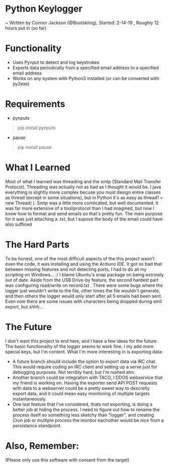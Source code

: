 # Python Keylogger
 ~ Written by Connor Jackson (@Bootskiing),  Started: 2-14-19 , Roughly 12 hours put in (so far)
 

# Functionality
- Uses Pynput to detect and log keystrokes
- Exports data periodically from a specified email address to a specified email address
- Works on any system with Python3 installed (or can be converted with py2exe)

# Requirements
- pynputs
> pip install pynputs
- pause
> pip install pause

# What I Learned
Most of what I learned was threading and the smtp (Standard Mail Transfer Protocol).
Threading was actually not as bad as I thought it would be. I java everything is slightly more complex becuse you
must design entire classes as thread (except in some situations), but in Python it's as easy as thread1 = new Thread( <insert your function here> ).
Smtp was a little more comlicated, but well documented. It was far more extensive of a tool/protocol than I had imagined, but now I know how to format and
send emails so that's pretty fun. The main purpose for it was just attaching a .txt, but I supose the body of the email could have also sufficed

# The Hard Parts
To be honest, one of the most difficult aspects of the this project wasn't even the code, it was installing and using the Ardiuno IDE.
It got so bad that between missing features and not detecting ports, I had to do all my scripting on Windows... :/ I blame Ubuntu's snap package on being extrmely out of date.
Aside from the USB Drive-by feature, the second hardest part was configuring read/write on record.txt .
There were some bugs where the logger just wouldn't write to the file, other times the file wouldn't generate, and then others the logger would only start after all 5 emails had been sent. Even now there are some issues with characters being dropped during emil export, but shhh...

# The Future
I don't want this project to end here, and I have a few ideas for the future.
The basic functionality of the logger seems to work fine. I my add more special keys, but I'm content. What I'm more interesting in is exporting data:
- A future branch should include the option to export data via IRC chat. This would require coding an IRC client and setting up a serve just for debugging purposes. Not terribly hard, but I'm rushed atm.
- Another branch could be integration with TACO, I DDOS webservice that my friend is working on. Having the exporter send API POST requests with data to a webserver could be a pretty sweet way to descretly export data, and it could mean easy monitoring of multiple targets instantaneously.
- One last feature that I've considered, thats not exporting, is doing a better job at hiding the process. I need to figure out how to rename the process itself so something less sketchy than "logger", and creating Cron job or multiple process the monitor eachother would be nice from a persistance standpoint.

# Also, Remember:
(Please only use this software with consent from the target)
